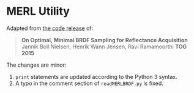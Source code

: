 # MERL Utility

Adapted from [the code release](https://brdf.compute.dtu.dk/) of:
> **On Optimal, Minimal BRDF Sampling for Reflectance Acquisition**
> Jannik Boll Nielsen, Henrik Wann Jensen, Ravi Ramamoorthi
> **TOG 2015**

The changes are minor:
1. `print` statements are updated according to the Python 3 syntax.
1. A typo in the comment section of `readMERLBRDF.py` is fixed.
